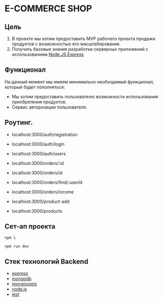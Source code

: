 # E-COMMERCE SHOP

## Цель
1. В проекте мы хотим предоставить MVP рабочего проекта продажи продуктов с возможностью его масштабирования.
2. Получить базовые знания разработки серверных приложений с использованием [Node.JS](https://nodejs.org/ru),[Express](https://expressjs.com/)

## Функционал
На данный момент мы имеем минимально необходимый функционал, который будет пополняться:
- Мы хотим предоставить пользователю возможности использования приобретения продуктов.
- Сервис авторизации пользователя.


## Роутинг.
- localhost:3000/auth/registration
- localhost:3000/auth/login
- localhost:3000/auth/users

- localhost:3000/orders/:id
- localhost:3000/orders/id
- localhost:3000/orders/find/:userId
- localhost:3000/orders/income

- localhost:3000/product-add
- localhost:3000/products

## Сет-ап проекта
```
npm i
```
```
npm run dev
```

## Стек технологий Backend
- [express](https://expressjs.com/)
- [mongodb](https://www.mongodb.com/)
- [mongoosejs](https://mongoosejs.com/)
- [node.js](https://nodejs.org/ru)
- [jest](https://jestjs.io/)